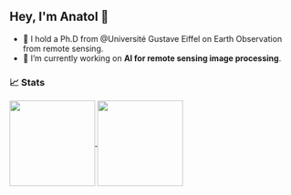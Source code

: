 ## Hey, I'm Anatol 👋

- 🌱 I hold a Ph.D from @Université Gustave Eiffel on Earth Observation from remote sensing.
- 🔭 I’m currently working on **AI for remote sensing image processing**.


### 📈 Stats

<a href="https://github.com/agarioud">
    <img align="center" height="150px" src="[https://github-readme-stats.vercel.app](https://github-readme-stats-git-masterorgs-github-readme-stats-team.vercel.app)/api?username=agarioud&&include_orgs=true&theme=onedark&show_icons=true" />
</a>

<a href="https://github.com/anuraghazra/github-readme-stats">
  <img align="center" height="150px" src="http://github-readme-streak-stats.herokuapp.com?user=agarioud&&include_orgs=true&theme=onedark&date_format=M%20j%5B%2C%20Y%5D&ring=B26E42" />
</a>


